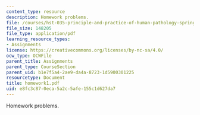 ```yaml
---
content_type: resource
description: Homework problems.
file: /courses/hst-035-principle-and-practice-of-human-pathology-spring-2003/e8fc3c870eca5a2c5afe155c1d627da7_homework1.pdf
file_size: 148205
file_type: application/pdf
learning_resource_types:
- Assignments
license: https://creativecommons.org/licenses/by-nc-sa/4.0/
ocw_type: OCWFile
parent_title: Assignments
parent_type: CourseSection
parent_uid: b1e7f5a4-2ae9-da4a-8723-1d5900301225
resourcetype: Document
title: homework1.pdf
uid: e8fc3c87-0eca-5a2c-5afe-155c1d627da7
---
```

Homework problems.